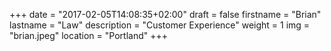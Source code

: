 +++
date = "2017-02-05T14:08:35+02:00"
draft = false
firstname = "Brian"
lastname = "Law"
description = "Customer Experience"
weight = 1
img = "brian.jpeg"
location = "Portland"
+++
